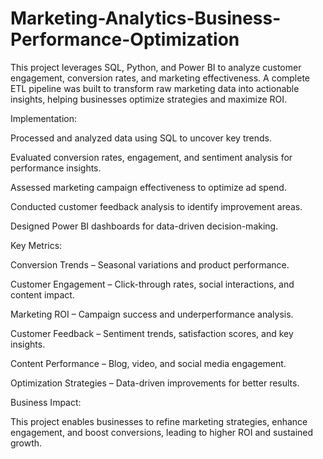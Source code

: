 # Marketing-Analytics-Business-Performance-Optimization

This project leverages SQL, Python, and Power BI to analyze customer engagement, conversion rates, and marketing effectiveness. A complete ETL pipeline was built to transform raw marketing data into actionable insights, helping businesses optimize strategies and maximize ROI.



Implementation:

Processed and analyzed data using SQL to uncover key trends.

Evaluated conversion rates, engagement, and sentiment analysis for performance insights.

Assessed marketing campaign effectiveness to optimize ad spend.

Conducted customer feedback analysis to identify improvement areas.

Designed Power BI dashboards for data-driven decision-making.



Key Metrics:

Conversion Trends – Seasonal variations and product performance.

Customer Engagement – Click-through rates, social interactions, and content impact.

Marketing ROI – Campaign success and underperformance analysis.

Customer Feedback – Sentiment trends, satisfaction scores, and key insights.

Content Performance – Blog, video, and social media engagement.

Optimization Strategies – Data-driven improvements for better results.


Business Impact:

This project enables businesses to refine marketing strategies, enhance engagement, and boost conversions, leading to higher ROI and sustained growth.
